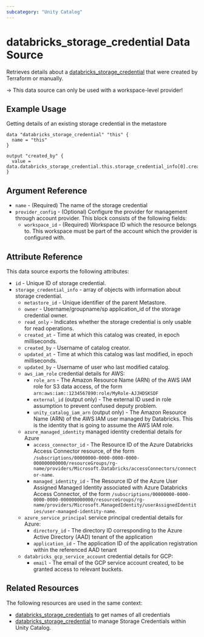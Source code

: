 ```yaml
---
subcategory: "Unity Catalog"
---
```

# databricks_storage_credential Data Source

Retrieves details about a [databricks_storage_credential](../resources/storage_credential.md) that were created by Terraform or manually.

-> This data source can only be used with a workspace-level provider!

## Example Usage

Getting details of an existing storage credential in the metastore

```hcl
data "databricks_storage_credential" "this" {
  name = "this"
}

output "created_by" {
  value = data.databricks_storage_credential.this.storage_credential_info[0].created_by
}
```

## Argument Reference

* `name` - (Required) The name of the storage credential
* `provider_config` - (Optional) Configure the provider for management through account provider. This block consists of the following fields:
  * `workspace_id` - (Required) Workspace ID which the resource belongs to. This workspace must be part of the account which the provider is configured with.

## Attribute Reference

This data source exports the following attributes:

* `id` - Unique ID of storage credential.
* `storage_credential_info` - array of objects with information about storage credential.
  * `metastore_id` - Unique identifier of the parent Metastore.
  * `owner` - Username/groupname/sp application_id of the storage credential owner.
  * `read_only` - Indicates whether the storage credential is only usable for read operations.
  * `created_at` - Time at which this catalog was created, in epoch milliseconds.
  * `created_by` - Username of catalog creator.
  * `updated_at` - Time at which this catalog was last modified, in epoch milliseconds.
  * `updated_by` - Username of user who last modified catalog.
  * `aws_iam_role` credential details for AWS:
    * `role_arn` - The Amazon Resource Name (ARN) of the AWS IAM role for S3 data access, of the form `arn:aws:iam::1234567890:role/MyRole-AJJHDSKSDF`
    * `external_id` (output only) - The external ID used in role assumption to prevent confused deputy problem.
    * `unity_catalog_iam_arn` (output only) - The Amazon Resource Name (ARN) of the AWS IAM user managed by Databricks. This is the identity that is going to assume the AWS IAM role.
  * `azure_managed_identity` managed identity credential details for Azure
    * `access_connector_id` - The Resource ID of the Azure Databricks Access Connector resource, of the form `/subscriptions/00000000-0000-0000-0000-000000000000/resourceGroups/rg-name/providers/Microsoft.Databricks/accessConnectors/connector-name`.
    * `managed_identity_id` - The Resource ID of the Azure User Assigned Managed Identity associated with Azure Databricks Access Connector, of the form `/subscriptions/00000000-0000-0000-0000-000000000000/resourceGroups/rg-name/providers/Microsoft.ManagedIdentity/userAssignedIdentities/user-managed-identity-name`.
  * `azure_service_principal` service principal credential details for Azure:
    * `directory_id` - The directory ID corresponding to the Azure Active Directory (AAD) tenant of the application
    * `application_id` - The application ID of the application registration within the referenced AAD tenant
  * `databricks_gcp_service_account` credential details for GCP:
    * `email` - The email of the GCP service account created, to be granted access to relevant buckets.

## Related Resources

The following resources are used in the same context:

* [databricks_storage_credentials](./storage_credentials.md) to get names of all credentials
* [databricks_storage_credential](../resources/storage_credential.md) to manage Storage Credentials within Unity Catalog.
